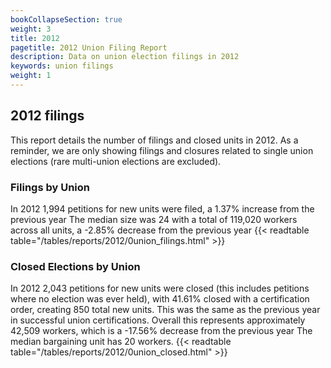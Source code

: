 ```yaml
---
bookCollapseSection: true
weight: 3
title: 2012
pagetitle: 2012 Union Filing Report
description: Data on union election filings in 2012
keywords: union filings
weight: 1
---
```


## 2012 filings

This report details the number of filings and closed units in 2012. As a reminder, we are only showing filings and closures related to single union elections (rare multi-union elections are excluded).

### Filings by Union
In 2012 1,994 petitions for new units were filed, a 1.37% increase from the previous year The median size was 24 with a total of 119,020 workers across all units, a -2.85% decrease from the previous year
{{< readtable table="/tables/reports/2012/0union_filings.html" >}}

### Closed Elections by Union
In 2012 2,043 petitions for new units were closed (this includes petitions where no election was ever held), with 41.61% closed with a certification order, creating 850 total new units. This was the same as the previous year in successful union certifications. Overall this represents approximately 42,509 workers, which is a -17.56% decrease from the previous year The median bargaining unit has 20 workers.
{{< readtable table="/tables/reports/2012/0union_closed.html" >}}
